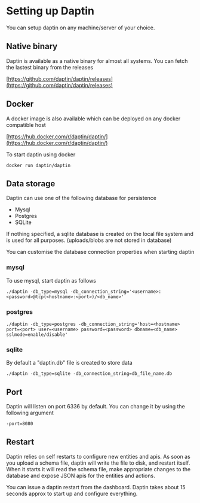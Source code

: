 # Setting up Daptin

You can setup daptin on any machine/server of your choice.

## Native binary

Daptin is available as a native binary for almost all systems. You can fetch the lastest binary from the releases

[https://github.com/daptin/daptin/releases](https://github.com/daptin/daptin/releases)

## Docker

A docker image is also available which can be deployed on any docker compatible host

[https://hub.docker.com/r/daptin/daptin/](https://hub.docker.com/r/daptin/daptin/)

To start daptin using docker

```docker run daptin/daptin```

## Data storage

Daptin can use one of the following database for persistence

- Mysql
- Postgres
- SQLite

If nothing specified, a sqlite database is created on the local file system and is used for all purposes. (uploads/blobs are not stored in database)

You can customise the database connection properties when starting daptin

### mysql

To use mysql, start daptin as follows

```./daptin -db_type=mysql -db_connection_string='<username>:<password>@tcp(<hostname>:<port>)/<db_name>'```

### postgres

```./daptin -db_type=postgres -db_connection_string='host=<hostname> port=<port> user=<username> password=<password> dbname=<db_name> sslmode=enable/disable'```

### sqlite

By default a "daptin.db" file is created to store data

```./daptin -db_type=sqlite -db_connection_string=db_file_name.db```

## Port

Daptin will listen on port 6336 by default. You can change it by using the following argument

```-port=8080```

## Restart

Daptin relies on self restarts to configure new entities and apis. As soon as you upload a schema file, daptin will write the file to disk, and restart itself. When it starts it will read the schema file, make appropriate changes to the database and expose JSON apis for the entities and actions.

You can issue a daptin restart from the dashboard. Daptin takes about 15 seconds approx to start up and configure everything.
